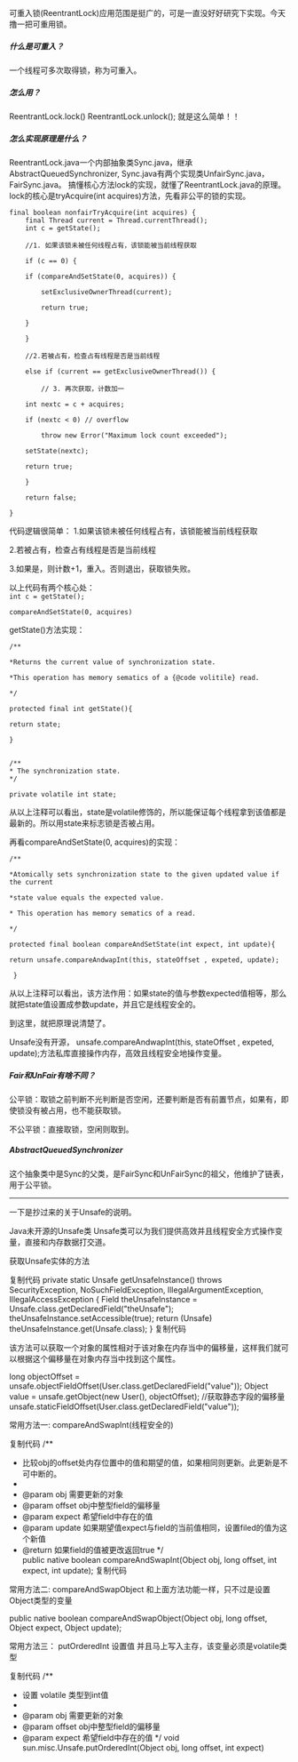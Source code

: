 可重入锁(ReentrantLock)应用范围是挺广的，可是一直没好好研究下实现。今天撸一把可重用锁。
##### 什么是可重入？
一个线程可多次取得锁，称为可重入。

##### 怎么用？
ReentrantLock.lock()
ReentrantLock.unlock();
就是这么简单！！

##### 怎么实现原理是什么？
ReentrantLock.java一个内部抽象类Sync.java，继承AbstractQueuedSynchronizer, Sync.java有两个实现类UnfairSync.java，FairSync.java。
搞懂核心方法lock的实现，就懂了ReentrantLock.java的原理。
lock的核心是tryAcquire(int acquires)方法，先看非公平的锁的实现。

	final boolean nonfairTryAcquire(int acquires) {   
 	    final Thread current = Thread.currentThread();   
	    int c = getState();   

	    //1. 如果该锁未被任何线程占有，该锁能被当前线程获取   

		if (c == 0) {   

		if (compareAndSetState(0, acquires)) {   

		    setExclusiveOwnerThread(current);   

		    return true;   

		}   

	    }   

		//2.若被占有，检查占有线程是否是当前线程   

	    else if (current == getExclusiveOwnerThread()) {   

			// 3. 再次获取，计数加一   

		int nextc = c + acquires;   

		if (nextc < 0) // overflow   

		    throw new Error("Maximum lock count exceeded");   

		setState(nextc);   

		return true;   

	    }   

	    return false;   

	}   
	
代码逻辑很简单：
1.如果该锁未被任何线程占有，该锁能被当前线程获取   

2.若被占有，检查占有线程是否是当前线程   

3.如果是，则计数+1，重入。否则退出，获取锁失败。  

以上代码有两个核心处：   
`int c = getState();`   

`compareAndSetState(0, acquires)`   


getState()方法实现：   


    /**   

    *Returns the current value of synchronization state.   

    *This operation has memory sematics of a {@code volitile} read.   

    */   

    protected final int getState(){   

	return state;   
	
    } 
 

    /**   
    * The synchronization state.   
    */   
 
    private volatile int state; 


从以上注释可以看出，state是volatile修饰的，所以能保证每个线程拿到该值都是最新的。所以用state来标志锁是否被占用。   


再看compareAndSetState(0, acquires)的实现：   

    /**   

    *Atomically sets synchronization state to the given updated value if the current    

    *state value equals the expected value.    

    * This operation has memory sematics of a read.    

    */   

    protected final boolean compareAndSetState(int expect, int update){   
 
	return unsafe.compareAndwapInt(this, stateOffset , expeted, update);   
	
     } 
 
从以上注释可以看出，该方法作用：如果state的值与参数expected值相等，那么就把state值设置成参数update，并且它是线程安全的。   


到这里，就把原理说清楚了。   

Unsafe没有开源， unsafe.compareAndwapInt(this, stateOffset , expeted, update);方法私库直接操作内存，高效且线程安全地操作变量。   


##### Fair和UnFair有啥不同？    

公平锁：取锁之前判断不光判断是否空闲，还要判断是否有前置节点，如果有，即使锁没有被占用，也不能获取锁。    

不公平锁：直接取锁，空闲则取到。    


##### AbstractQueuedSynchronizer    

这个抽象类中是Sync的父类，是FairSync和UnFairSync的祖父，他维护了链表，用于公平锁。    



------------


一下是抄过来的关于Unsafe的说明。


Java未开源的Unsafe类
Unsafe类可以为我们提供高效并且线程安全方式操作变量，直接和内存数据打交道。

获取Unsafe实体的方法

复制代码
    private static Unsafe getUnsafeInstance() throws SecurityException,
        NoSuchFieldException, IllegalArgumentException,
        IllegalAccessException {
        Field theUnsafeInstance = Unsafe.class.getDeclaredField("theUnsafe");
        theUnsafeInstance.setAccessible(true);
        return (Unsafe) theUnsafeInstance.get(Unsafe.class);
    }
复制代码
 

该方法可以获取一个对象的属性相对于该对象在内存当中的偏移量，这样我们就可以根据这个偏移量在对象内存当中找到这个属性。

long objectOffset = unsafe.objectFieldOffset(User.class.getDeclaredField("value"));
        Object value = unsafe.getObject(new User(), objectOffset);
//获取静态字段的偏移量
unsafe.staticFieldOffset(User.class.getDeclaredField("value"));
 

常用方法一: compareAndSwapInt(线程安全的)

复制代码
/** 
* 比较obj的offset处内存位置中的值和期望的值，如果相同则更新。此更新是不可中断的。 
*  
* @param obj 需要更新的对象 
* @param offset obj中整型field的偏移量 
* @param expect 希望field中存在的值 
* @param update 如果期望值expect与field的当前值相同，设置filed的值为这个新值 
* @return 如果field的值被更改返回true 
*/  
public native boolean compareAndSwapInt(Object obj, long offset, int expect, int update); 
复制代码
 

常用方法二:  compareAndSwapObject 和上面方法功能一样，只不过是设置Object类型的变量

public native boolean compareAndSwapObject(Object obj, long offset, Object expect, Object update);
 

常用方法三： putOrderedInt 设置值 并且马上写入主存，该变量必须是volatile类型

复制代码
/** 
* 设置 volatile 类型到int值
*  
* @param obj 需要更新的对象 
* @param offset obj中整型field的偏移量 
* @param expect 希望field中存在的值 
*/
void sun.misc.Unsafe.putOrderedInt(Object obj, long offset, int expect)

